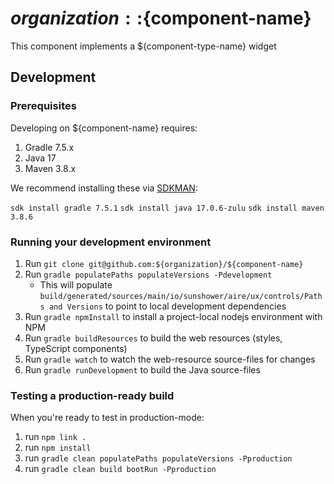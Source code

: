 # ${organization}::${component-name}
This component implements a ${component-type-name} widget

## Development

### Prerequisites
Developing on ${component-name} requires:

1. Gradle 7.5.x
2. Java 17
3. Maven 3.8.x

We recommend installing these via [SDKMAN](https://sdkman.io):

`sdk install gradle 7.5.1`
`sdk install java 17.0.6-zulu`
`sdk install maven 3.8.6`

### Running your development environment

1. Run `git clone git@github.com:${organization}/${component-name}`
2. Run `gradle populatePaths populateVersions -Pdevelopment`
   - This will populate `build/generated/sources/main/io/sunshower/aire/ux/controls/Paths and Versions` 
     to point to local development dependencies
3. Run `gradle npmInstall` to install a project-local nodejs environment with NPM
4. Run `gradle buildResources` to build the web resources (styles, TypeScript components)
5. Run `gradle watch` to watch the web-resource source-files for changes
6. Run `gradle runDevelopment` to build the Java source-files


### Testing a production-ready build
When you're ready to test in production-mode:

1. run `npm link .`
2. run `npm install`
3. run `gradle clean populatePaths populateVersions -Pproduction`
4. run `gradle clean build bootRun -Pproduction`


